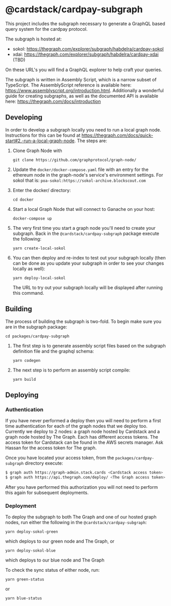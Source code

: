 # @cardstack/cardpay-subgraph

This project includes the subgraph necessary to generate a GraphQL based query system for the cardpay protocol.

The subgraph is hosted at:
- sokol: https://thegraph.com/explorer/subgraph/habdelra/cardpay-sokol
- xdai: https://thegraph.com/explorer/subgraph/habdelra/cardpay-xdai (TBD)

On these URL's you will find a GraphQL explorer to help craft your queries.

The subgraph is written in Assembly Script, which is a narrow subset of TypeScript. The AssemblyScript reference is available here: https://www.assemblyscript.org/introduction.html. Additionally a wonderful guide for creating subgraphs, as well as the documented API is available here: https://thegraph.com/docs/introduction

## Developing
In order to develop a subgraph locally you need to run a local graph node. Instructions for this can be found at https://thegraph.com/docs/quick-start#2.-run-a-local-graph-node. The steps are:
1. Clone Graph Node with
    ```
    git clone https://github.com/graphprotocol/graph-node/
    ```

2. Update the `docker/docker-compose.yaml` file with an entry for the ethereum node in the graph-node's service's environment settings. For sokol that is: `poa-sokol:https://sokol-archive.blockscout.com`

3. Enter the docker/ directory:
    ```
    cd docker
    ```
4. Start a local Graph Node that will connect to Ganache on your host:
    ```
    docker-compose up
    ```
5. The very first time you start a graph node you'll need to create your subgraph. Back in the `@cardstack/cardpay-subgraph` package execute the following:
    ```
    yarn create-local-sokol
    ```
6. You can then deploy and re-index to test out your subgraph locally (then can be done as you update your subgraph in order to see your changes locally as well):
    ```
    yarn deploy-local-sokol
    ```
    The URL to try out your subgraph locally will be displayed after running this command.

## Building
The process of building the subgraph is two-fold. To begin make sure you are in the subgraph package:

```
cd packages/cardpay-subgraph
```

1. The first step is to generate assembly script files based on the subgraph definition file and the graphql schema:
    ```
    yarn codegen
    ```
2. The next step is to perform an assembly script compile:
    ```
    yarn build
    ```

## Deploying

### Authentication
If you have never performed a deploy then you will need to perform a first time authentication for each of the graph nodes that we deploy too. Currently we deploy to 2 nodes: a graph node hosted by Cardstack and a graph node hosted by The Graph. Each has different access tokens. The access token for Cardstack can be found in the AWS secrets manager. Ask Hassan for the access token for The graph.

Once you have located your access token, from the `packages/cardpay-subgraph` directory execute:
```sh
$ graph auth https://graph-admin.stack.cards <Cardstack access token>
$ graph auth https://api.thegraph.com/deploy/ <The Graph access token>
```

After you have performed this authorization you will not need to perform this again for subsequent deployments.

### Deployment
To deploy the subgraph to both The Graph and one of our hosted graph nodes, run either the following in the `@cardstack/cardpay-subgraph`:
```
yarn deploy-sokol-green
```
which deploys to our green node and The Graph, or
```
yarn deploy-sokol-blue
```
which deploys to our blue node and The Graph

To check the sync status of either node, run:
```
yarn green-status
```
or
```
yarn blue-status
```